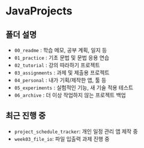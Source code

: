 # JavaProjects

## 폴더 설명

- `00_readme` : 학습 메모, 공부 계획, 일지 등
- `01_practice` : 기초 문법 및 문법 응용 연습
- `02_tutorial` : 강의 따라하기 프로젝트
- `03_assignments` : 과제 및 제출용 프로젝트
- `04_personal` : 내가 기획/제작한 앱, 툴 등
- `05_experiments` : 실험적인 기능, 새 기술 적용 테스트
- `06_archive` : 더 이상 작업하지 않는 프로젝트 백업

## 최근 진행 중

- `project_schedule_tracker`: 개인 일정 관리 앱 제작 중
- `week03_file_io`: 파일 입출력 과제 진행 중